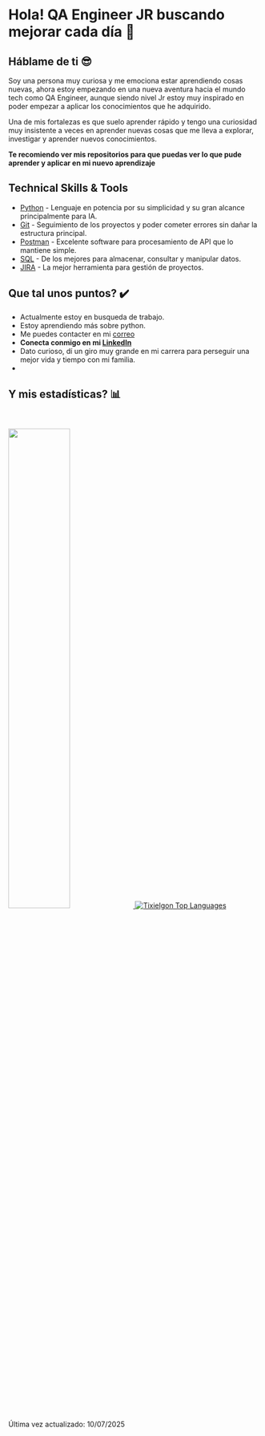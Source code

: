 # Hola! QA Engineer JR buscando mejorar cada día :wave:

## Háblame de ti :sunglasses:

Soy una persona muy curiosa y me emociona estar aprendiendo cosas nuevas, ahora estoy empezando en una nueva aventura hacia el mundo tech como QA Engineer, aunque siendo nivel Jr estoy muy inspirado en poder empezar a aplicar los conocimientos que he adquirido.

Una de mis fortalezas es que suelo aprender rápido y tengo una curiosidad muy insistente a veces en aprender nuevas cosas que me lleva a explorar, investigar y aprender nuevos conocimientos.

**Te recomiendo ver mis repositorios para que puedas ver lo que pude aprender y aplicar en mi nuevo aprendizaje**


## Technical Skills & Tools

- [Python](https://docs.python.org/3/) - Lenguaje en potencia por su simplicidad y su gran alcance principalmente para IA.
- [Git](https://git-scm.com/) - Seguimiento de los proyectos y poder cometer errores sin dañar la estructura principal.
- [Postman](https://learning.postman.com/docs/introduction/overview/) - Excelente software para procesamiento de API que lo mantiene simple.
- [SQL](https://es.wikipedia.org/wiki/SQL) - De los mejores para almacenar, consultar y manipular datos.
- [JIRA](https://www.atlassian.com/es/software/jira/guides/getting-started/introduction#what-is-jira-software) - La mejor herramienta para gestión de proyectos.


## Que tal unos puntos? :heavy_check_mark:

- Actualmente estoy en busqueda de trabajo.
- Estoy aprendiendo más sobre python.
- Me puedes contacter en mi  [correo](mailto:jesus_emanuel_hb@hotmail.com)
- **Conecta conmigo en mi [LinkedIn](https://www.linkedin.com/in/jemanuelhb0394/)**
- Dato curioso, dí un giro muy grande en mi carrera para perseguir una mejor vida y tiempo con mi familia.
- 
## Y mis estadísticas? :bar_chart:

<br/>
<p align="left">
  <a href="https://abhigyantrips.dev/">
  <img width="49.5%" src="https://github-readme-stats.vercel.app/api?username=Tixielgon&show_icons=true&theme=gruvbox&hide_border=true" />
    <img src="https://github-readme-stats.vercel.app/api/top-langs/?username=Tixielgon&layout=compact&theme=gruvbox&hide_border=true" alt="Tixielgon Top Languages"/>
  </a>
</p>
<br>

Última vez actualizado: 10/07/2025
